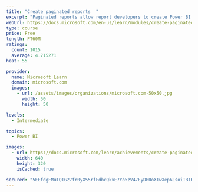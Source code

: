```yaml
---
title: "Create paginated reports  "
excerpt: "Paginated reports allow report developers to create Power BI artifacts that have tightly controlled rendering requirements. Paginated reports are ideal for creating sales invoices, receipts, purchase orders, and tabular data. This module will teach you how to create reports, add parameters, and work with tables and charts in paginated reports."
webUrl: https://docs.microsoft.com/en-us/learn/modules/create-paginated-reports-power-bi/
type: course
price: Free
length: PT60M
ratings:
  count: 1015
  average: 4.715271
heat: 55

provider:
  name: Microsoft Learn
  domain: microsoft.com
  images:
    - url: /assets/images/organizations/microsoft.com-50x50.jpg
      width: 50
      height: 50

levels:
  - Intermediate

topics:
  - Power BI

images:
  - url: https://docs.microsoft.com/learn/achievements/create-paginated-reports-power-bi-social.png
    width: 640
    height: 320
    isCached: true

secured: "5EEfdgFMuTQIG27fr0yX55rfFdbcQkxE7Yo5zV47EyDH0oXIwXep6LsoiTB1KBPkATDYBrFG5FH8fXuwc+uTAh2HwZnDvysZ/zf5OMp+uq50nJhXyt99ckPDzB0anYc8nZN9DD/9BQthiE089yhvyHlllCEcRFebCLri9FbS/enZQikFAmjFlsLHi8N5lE0IPCC1cayPpuPOLVmpf6Z2DVssDzn90KK/p1HIaiQTTwk8SeKUZ/klxwYS6pYlA5y62Zc3pVswtTTKJ+8MaLsoYQjs2VwEE3TJIuh810prCsQwzrJgyuV51JL+mPsVlbr1HLuVo/WdqXyh0kPMQMX+f5deUpn/3XZqO7TTlKrA5wZt7y2qorGgEwiSfTrsdQX9KGNaKkKDPdMtztOnjOPoQSZxxRGDB/tGv1Av2SJXQ1A=;xBozFyzO8P2FotHCVNt9wQ=="
---
```


